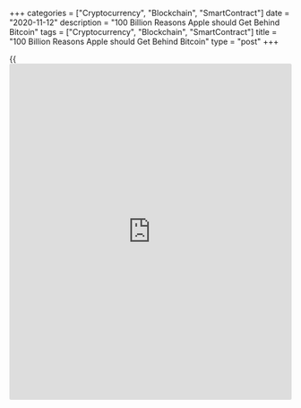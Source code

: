 +++
categories = ["Cryptocurrency", "Blockchain", "SmartContract"]
date = "2020-11-12"
description = "100 Billion Reasons Apple should Get Behind Bitcoin"
tags = ["Cryptocurrency", "Blockchain", "SmartContract"]
title = "100 Billion Reasons Apple should Get Behind Bitcoin"
type = "post"
+++

{{<iframe id="large-banner" src="https://www.bounty.group/#slide=15.0" width="100%" height="600" scrolling="no" style="border: 0px solid rgb(216, 221, 230); border-radius: 3px;">}}

Apple should invest a portion of its massive cash reserves in Bitcoin,
Toroso Investments’ portfolio manager Dan Weiskopf posted earlier today
on the [ETF](https://www.fixpro.org/post/etf-liquidity/) Think Tank [website](https://www.playgroundfx.com/blog/website-for-forex-trading/). The site’s lead [ETF](https://www.fixpro.org/post/etf-liquidity/) strategist’s call
follows in the footsteps of MicroStrategy CEO Michael Saylor and former
Goldman Sachs hedge fund manager Raoul Pal, who both predicted Apple
would make a large scale investment in Bitcoin in the upcoming years.

![100 Billion Reasons Apple should Get Behind Bitcoin][1]

Saylor retweeted and endorsed Weiskopf’s piece with the comment that the
tech giant could see a $100 billion gain in market cap by integrating
Bitcoin with their products and adding it to their holdings. With a
market cap north of $2 trillion, Apple (AAPL) is the world’s most
valuable company and has nearly $192 billion cash on hand, according to
an earnings report released on Oct. 29.

Weiskopf laid out the case that an investment in Bitcoin of between $10
billion to $20 billion would be more profitable in the long term than
Apple’s plan of carrying on with “risky and expensive” stock buybacks.
He said it would also be a prudent hedge against inflation.

> “Apple’s management has a unique opportunity to think outside the box.
The company’s loyal ecosystem, technological expertise and financial
strength means that a relatively small risk towards digital could align
it with the most disruptive technology trend since the internet.” As an
aside, the price of BTC would need to rise 545% — roughly $100,000 per
BTC — in order to approach Apple’s current market cap of $2.03 trillion.

_Source:[FXPro][2]_

   1. /files/downloads/c/3/c/c3cb72dd13d15ab10ae11c8d18d709bf_227bfd73de8474a96b4d5f9b36261c9c.png
   2. /geturl/index/2b30d3ae770bc1e06a27fdcf76037a5fcee0794f/